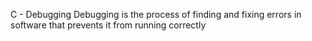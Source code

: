 C - Debugging
Debugging is the process of finding and fixing errors in software that prevents it from running correctly
